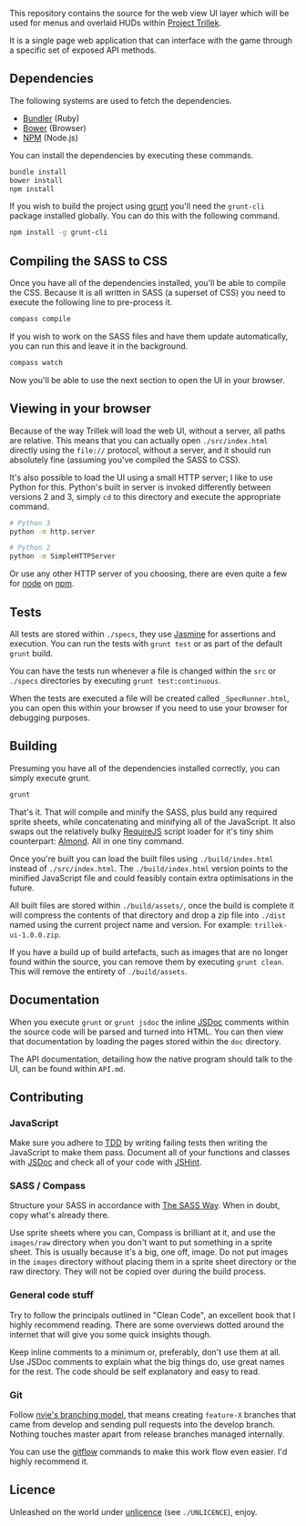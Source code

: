 This repository contains the source for the web view UI layer which will be used for menus and overlaid HUDs within [Project Trillek][trillek].

It is a single page web application that can interface with the game through a specific set of exposed API methods.

## Dependencies

The following systems are used to fetch the dependencies.

 * [Bundler][] (Ruby)
 * [Bower][] (Browser)
 * [NPM][] (Node.js)

You can install the dependencies by executing these commands.

```bash
bundle install
bower install
npm install
```

If you wish to build the project using [grunt][] you'll need the `grunt-cli` package installed globally. You can do this with the following command.

```bash
npm install -g grunt-cli
```

## Compiling the SASS to CSS

Once you have all of the dependencies installed, you'll be able to compile the CSS. Because it is all written in SASS (a superset of CSS) you need to execute the following line to pre-process it.

```bash
compass compile
```

If you wish to work on the SASS files and have them update automatically, you can run this and leave it in the background.

```bash
compass watch
```

Now you'll be able to use the next section to open the UI in your browser.

## Viewing in your browser

Because of the way Trillek will load the web UI, without a server, all paths are relative. This means that you can actually open `./src/index.html` directly using the `file://` protocol, without a server, and it should run absolutely fine (assuming you've compiled the SASS to CSS).

It's also possible to load the UI using a small HTTP server; I like to use Python for this. Python's built in server is invoked differently between versions 2 and 3, simply `cd` to this directory and execute the appropriate command.

```bash
# Python 3
python -m http.server

# Python 2
python -m SimpleHTTPServer
```

Or use any other HTTP server of you choosing, there are even quite a few for [node][] on [npm][].

## Tests

All tests are stored within `./specs`, they use [Jasmine][] for assertions and execution. You can run the tests with `grunt test` or as part of the default `grunt` build.

You can have the tests run whenever a file is changed within the `src` or `./specs` directories by executing `grunt test:continuous`.

When the tests are executed a file will be created called `_SpecRunner.html`, you can open this within your browser if you need to use your browser for debugging purposes.

## Building

Presuming you have all of the dependencies installed correctly, you can simply execute grunt.

```bash
grunt
```

That's it. That will compile and minify the SASS, plus build any required sprite sheets, while concatenating and minifying all of the JavaScript. It also swaps out the relatively bulky [RequireJS][] script loader for it's tiny shim counterpart: [Almond][]. All in one tiny command.

Once you're built you can load the built files using `./build/index.html` instead of `./src/index.html`. The `./build/index.html` version points to the minified JavaScript file and could feasibly contain extra optimisations in the future.

All built files are stored within `./build/assets/`, once the build is complete it will compress the contents of that directory and drop a zip file into `./dist` named using the current project name and version. For example: `trillek-ui-1.0.0.zip`.

If you have a build up of build artefacts, such as images that are no longer found within the source, you can remove them by executing `grunt clean`. This will remove the entirety of `./build/assets`.

## Documentation

When you execute `grunt` or `grunt jsdoc` the inline [JSDoc][] comments within the source code will be parsed and turned into HTML. You can then view that documentation by loading the pages stored within the `doc` directory.

The API documentation, detailing how the native program should talk to the UI, can be found within `API.md`.

## Contributing

### JavaScript

Make sure you adhere to [TDD][] by writing failing tests then writing the JavaScript to make them pass. Document all of your functions and classes with [JSDoc][] and check all of your code with [JSHint][].

### SASS / Compass

Structure your SASS in accordance with [The SASS Way][tsw]. When in doubt, copy what's already there.

Use sprite sheets where you can, Compass is brilliant at it, and use the `images/raw` directory when you don't want to put something in a sprite sheet. This is usually because it's a big, one off, image. Do not put images in the `images` directory without placing them in a sprite sheet directory or the raw directory. They will not be copied over during the build process.

### General code stuff

Try to follow the principals outlined in "Clean Code", an excellent book that I highly recommend reading. There are some overviews dotted around the internet that will give you some quick insights though.

Keep inline comments to a minimum or, preferably, don't use them at all. Use JSDoc comments to explain what the big things do, use great names for the rest. The code should be self explanatory and easy to read.

### Git

Follow [nvie's branching model][nvies], that means creating `feature-X` branches that came from develop and sending pull requests into the develop branch. Nothing touches master apart from release branches managed internally.

You can use the [gitflow][] commands to make this work flow even easier. I'd highly recommend it.

## Licence

Unleashed on the world under [unlicence][] (see `./UNLICENCE`), enjoy.

[gitflow]: https://github.com/nvie/gitflow
[nvies]: http://nvie.com/posts/a-successful-git-branching-model/
[tsw]: http://thesassway.com/beginner/how-to-structure-a-sass-project
[jshint]: http://www.jshint.com/
[jsdoc]: http://usejsdoc.org/
[tdd]: http://en.wikipedia.org/wiki/Test-driven_development
[jasmine]: http://jasmine.github.io/2.0/introduction.html
[unlicence]: http://unlicense.org/
[trillek]: http://trillek.org/
[bundler]: http://bundler.io/
[bower]: http://bower.io/
[node]: http://nodejs.org/
[npm]: https://npmjs.org/
[grunt]: http://gruntjs.com/
[requirejs]: http://requirejs.org/
[almond]: https://github.com/jrburke/almond